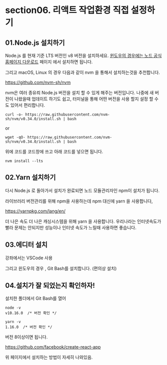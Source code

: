 # section06. 리액트 작업환경 직접 설정하기

## 01.Node.js 설치하기

Node.js 를 현재 기준 LTS 버전인 v8 버전을 설치하세요. [윈도우의 경우에는 노드 공식 홈페이지 다운로드](https://nodejs.org/ko/download/) 페이지 에서 설치하면 됩니다.



그리고 macOS, Linux 의 경우 다음과 같이 nvm 을 통해서 설치하는것을 추천합니다.

<https://github.com/nvm-sh/nvm>

nvm은 여러 종유릐 Node.js 버전을 설치 할 수 있게 해주는 버전입니다. 나중에 새 버전이 나왔을때 업데이트 하기도 쉽고, 터미널을 통해 어떤 버전을 사용 할지 설정 할 수도 있어서 편리합니다.



```
curl -o- https://raw.githubusercontent.com/nvm-sh/nvm/v0.34.0/install.sh | bash
```

or

```
wget -qO- https://raw.githubusercontent.com/nvm-sh/nvm/v0.34.0/install.sh | bash
```

 위에 코드를 코드창에 쓰고 아래 코드를 넣으면 됩니다.

```
nvm install --lts
```





## 02.Yarn 설치하기

다시 Node.js 로 돌아가서 설치가 완료되면 노드 모듈관리자인 npm이 설치가 됩니다.

라이브러리 버전관리를 위해 npm을 사용하는데 npm 대신에 yarn 을 사용합니다,

<https://yarnpkg.com/lang/en/>

더 나은 속도 더 나은 캐싱시스템을 위해 yarn 을 사용합니다. 우리나라는 인터넷속도가 빨라 문제는 안되지만 성능이나 인터넷 속도가 느릴때 사용하면 좋습니다.





## 03.에디터 설치

강좌에서는 VSCode 사용

그리고 윈도우의 경우 , Git Bash를 설치합니다. (편의상 설치)





## 04.설치가 잘 되었는지 확인하자!

설치한 폴더에서 Git Bash를 열어 

```
node -v
v10.16.0  /* 버전 확인 */
```

```
yarn -v
1.16.0  /* 버전 확인 */
```

버전 8이상이면 됩니다.



<https://github.com/facebook/create-react-app>

위 페이지에서 설치하는 방법이 자세히 나와있음.
